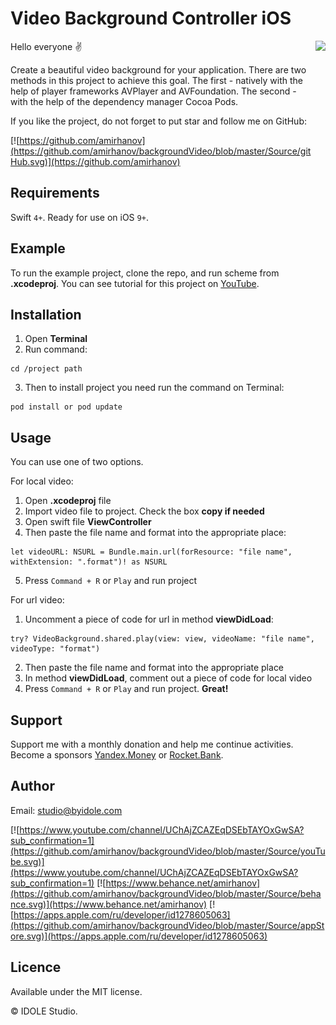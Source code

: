 # Video Background Controller iOS

<img align="right" src="https://github.com/amirhanov/backgroundVideo/blob/master/Source/gif.gif" height="250"/>

Hello everyone ✌️ 

Create a beautiful video background for your application. There are two methods in this project to achieve this goal. The first - natively with the help of player frameworks AVPlayer and AVFoundation. The second - with the help of the dependency manager Cocoa Pods.

If you like the project, do not forget to put star and follow me on GitHub:

[![https://github.com/amirhanov](https://github.com/amirhanov/backgroundVideo/blob/master/Source/gitHub.svg)](https://github.com/amirhanov)

## Requirements

Swift `4+`. Ready for use on iOS `9+`.

## Example

To run the example project, clone the repo, and run scheme from **.xcodeproj**. You can see tutorial for this project on [YouTube](https://www.youtube.com/watch?v=uI0fQ0J48Lc).

## Installation

1. Open **Terminal**
2. Run command:

```
cd /project path
```

3. Then to install project you need run the command on Terminal:

```
pod install or pod update
```

## Usage

You can use one of two options. 

For local video:

1. Open **.xcodeproj** file
2. Import video file to project. Check the box **copy if needed**
3. Open swift file **ViewController**
4. Then paste the file name and format into the appropriate place:

```
let videoURL: NSURL = Bundle.main.url(forResource: "file name", withExtension: ".format")! as NSURL
```

5. Press `Command + R` or `Play` and run project

For url video:

1. Uncomment a piece of code for url in method **viewDidLoad**:

```
try? VideoBackground.shared.play(view: view, videoName: "file name", videoType: "format")
```

2. Then paste the file name and format into the appropriate place
3. In method **viewDidLoad**, comment out a piece of code for local video
3. Press `Command + R` or `Play` and run project. **Great!**

## Support

Support me with a monthly donation and help me continue activities. Become a sponsors [Yandex.Money](http://bit.ly/2HivTkw) or [Rocket.Bank](http://bit.ly/2TsB8ov).

## Author

Email: studio@byidole.com

[![https://www.youtube.com/channel/UChAjZCAZEqDSEbTAYOxGwSA?sub_confirmation=1](https://github.com/amirhanov/backgroundVideo/blob/master/Source/youTube.svg)](https://www.youtube.com/channel/UChAjZCAZEqDSEbTAYOxGwSA?sub_confirmation=1) 
[![https://www.behance.net/amirhanov](https://github.com/amirhanov/backgroundVideo/blob/master/Source/behance.svg)](https://www.behance.net/amirhanov)
[![https://apps.apple.com/ru/developer/id1278605063](https://github.com/amirhanov/backgroundVideo/blob/master/Source/appStore.svg)](https://apps.apple.com/ru/developer/id1278605063)

## Licence

Available under the MIT license.

© IDOLE Studio.